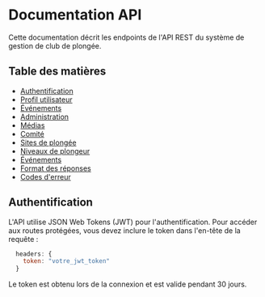 # Documentation API

Cette documentation décrit les endpoints de l'API REST du système de gestion de club de plongée.

## Table des matières

- [Authentification](./auth/README.md)
- [Profil utilisateur](./users/README.md)
- [Événements](./events/README.md)
- [Administration](./admin/README.md)
- [Médias](./media/README.md)
- [Comité](./comite/README.md)
- [Sites de plongée](./diving-sites/README.md)
- [Niveaux de plongeur](diving-levels/README.md)
- [Événements](events/README.md)
- [Format des réponses](./common/responses.md)
- [Codes d'erreur](./common/errors.md)

## Authentification

L'API utilise JSON Web Tokens (JWT) pour l'authentification. Pour accéder aux routes protégées, vous devez inclure le token dans l'en-tête de la requête :

```js
  headers: {
    token: "votre_jwt_token"
  }
```

Le token est obtenu lors de la connexion et est valide pendant 30 jours.